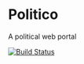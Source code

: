 # Politico
A political web portal

[![Build Status](https://travis-ci.org/olamilekan000/Politico.svg?branch=ch-set-up-travis-163579249)](https://travis-ci.org/olamilekan000/Politico)
